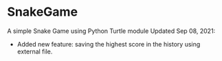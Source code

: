 # SnakeGame
A simple Snake Game using Python Turtle module
Updated Sep 08, 2021: 
- Added new feature: saving the highest score in the history using external file.
